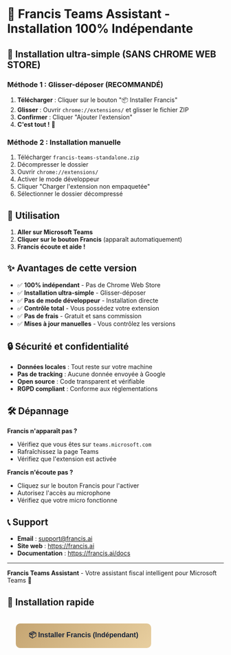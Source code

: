 # 🚀 Francis Teams Assistant - Installation 100% Indépendante

## 🎯 Installation ultra-simple (SANS CHROME WEB STORE)

### Méthode 1 : Glisser-déposer (RECOMMANDÉ)
1. **Télécharger** : Cliquer sur le bouton "📦 Installer Francis"
2. **Glisser** : Ouvrir `chrome://extensions/` et glisser le fichier ZIP
3. **Confirmer** : Cliquer "Ajouter l'extension"
4. **C'est tout !** 🎉

### Méthode 2 : Installation manuelle
1. Télécharger `francis-teams-standalone.zip`
2. Décompresser le dossier
3. Ouvrir `chrome://extensions/`
4. Activer le mode développeur
5. Cliquer "Charger l'extension non empaquetée"
6. Sélectionner le dossier décompressé

## 🎤 Utilisation

1. **Aller sur Microsoft Teams**
2. **Cliquer sur le bouton Francis** (apparaît automatiquement)
3. **Francis écoute et aide !**

## ✨ Avantages de cette version

- ✅ **100% indépendant** - Pas de Chrome Web Store
- ✅ **Installation ultra-simple** - Glisser-déposer
- ✅ **Pas de mode développeur** - Installation directe
- ✅ **Contrôle total** - Vous possédez votre extension
- ✅ **Pas de frais** - Gratuit et sans commission
- ✅ **Mises à jour manuelles** - Vous contrôlez les versions

## 🔒 Sécurité et confidentialité

- **Données locales** : Tout reste sur votre machine
- **Pas de tracking** : Aucune donnée envoyée à Google
- **Open source** : Code transparent et vérifiable
- **RGPD compliant** : Conforme aux réglementations

## 🛠️ Dépannage

**Francis n'apparaît pas ?**
- Vérifiez que vous êtes sur `teams.microsoft.com`
- Rafraîchissez la page Teams
- Vérifiez que l'extension est activée

**Francis n'écoute pas ?**
- Cliquez sur le bouton Francis pour l'activer
- Autorisez l'accès au microphone
- Vérifiez que votre micro fonctionne

## 📞 Support

- **Email** : support@francis.ai
- **Site web** : https://francis.ai
- **Documentation** : https://francis.ai/docs

---

**Francis Teams Assistant** - Votre assistant fiscal intelligent pour Microsoft Teams 🎯

## 🚀 Installation rapide

<button onclick="installFrancis()" style="
    background: linear-gradient(135deg, #c5a572, #e8cfa0);
    color: #162238;
    border: none;
    padding: 15px 30px;
    border-radius: 10px;
    font-weight: bold;
    font-size: 16px;
    cursor: pointer;
    margin: 20px;
">
📦 Installer Francis (Indépendant)
</button>

<script>
function installFrancis() {
    // Télécharger l'extension
    const link = document.createElement('a');
    link.href = 'francis-teams-standalone.zip';
    link.download = 'francis-teams-standalone.zip';
    link.click();
    
    // Instructions
    setTimeout(() => {
        alert('📦 Francis téléchargé !\n\nPour installer :\n1. Ouvrez chrome://extensions/\n2. Glissez le fichier ZIP dans la fenêtre\n3. Confirmez l\'installation\n\nC\'est tout ! 🎉\n\n🚀 100% INDÉPENDANT - SANS CHROME WEB STORE');
    }, 1000);
}
</script>
